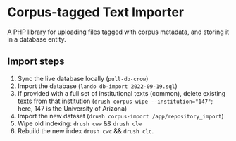 # Corpus-tagged Text Importer

A PHP library for uploading files tagged with corpus metadata, and storing it in
a database entity.

## Import steps

1. Sync the live database locally (`pull-db-crow`)
1. Import the database (`lando db-import 2022-09-19.sql`)
1. If provided with a full set of institutional texts (common), delete existing texts from that institution (`drush corpus-wipe --institution="147"`; here, 147 is the University of Arizona)
1. Import the new dataset (`drush corpus-import /app/repository_import`)
1. Wipe old indexing: `drush cww` && `drush clw`
1. Rebuild the new index `drush cwc` && `drush clc`.
